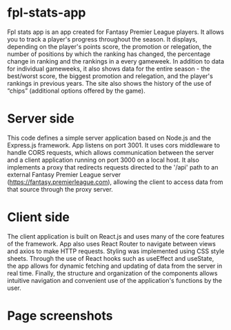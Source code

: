 # fpl-stats-app

Fpl stats app is an app created for Fantasy Premier League players. It allows you to track a player's progress throughout the season. It displays, depending on the player's points score, the promotion or relegation, the number of positions by which the ranking has changed, the percentage change in ranking and the rankings in a every gameweek. In addition to data for individual gameweeks, it also shows data for the entire season - the best/worst score, the biggest promotion and relegation, and the player's rankings in previous years. The site also shows the history of the use of “chips” (additional options offered by the game).

# Server side
This code defines a simple server application based on Node.js and the Express.js framework.  App listens on port 3001. It uses cors middleware to handle CORS requests, which allows communication between the server and a client application running on port 3000 on a local host. It also implements a proxy that redirects requests directed to the '/api' path to an external Fantasy Premier League server (https://fantasy.premierleague.com), allowing the client to access data from that source through the proxy server.

# Client side
The client application is built on React.js and uses many of the core features of the framework.  App also uses React Router to navigate between views and axios to make HTTP requests. Styling was implemented using CSS style sheets. Through the use of React hooks such as useEffect and useState, the app allows for dynamic fetching and updating of data from the server in real time. Finally, the structure and organization of the components allows intuitive navigation and convenient use of the application's functions by the user.

# Page screenshots
